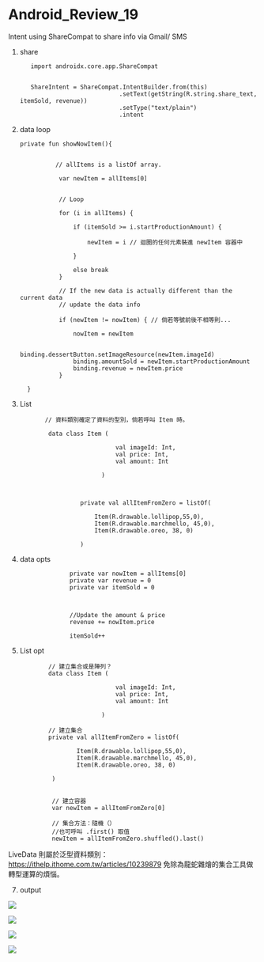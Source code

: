 # Android_Review_19
Intent using ShareCompat to share info via Gmail/ SMS


1. share


          import androidx.core.app.ShareCompat


          ShareIntent = ShareCompat.IntentBuilder.from(this)
                                   .setText(getString(R.string.share_text, itemSold, revenue))
                                   .setType("text/plain")
                                   .intent


2. data loop


       private fun showNowItem(){
       
                 
                 // allItems is a listOf array.

                  var newItem = allItems[0]
                  
                  
                  // Loop

                  for (i in allItems) {

                      if (itemSold >= i.startProductionAmount) {
                      
                          newItem = i // 迴圈的任何元素裝進 newItem 容器中

                      }
          
                      else break
                  }

                  // If the new data is actually different than the current data
                  // update the data info
                  
                  if (newItem != nowItem) { // 倘若等號前後不相等則...

                      nowItem = newItem

                      binding.dessertButton.setImageResource(newItem.imageId)
                      binding.amountSold = newItem.startProductionAmount
                      binding.revenue = newItem.price
                  }

         }


4. List



              // 資料類別確定了資料的型別，倘若呼叫 Item 時。
              
               data class Item (

                                  val imageId: Int,
                                  val price: Int,
                                  val amount: Int

                              )



                        private val allItemFromZero = listOf(

                            Item(R.drawable.lollipop,55,0),
                            Item(R.drawable.marchmello, 45,0),
                            Item(R.drawable.oreo, 38, 0)

                        )


5. data opts


                     private var nowItem = allItems[0]
                     private var revenue = 0
                     private var itemSold = 0

                     
                     
                     //Update the amount & price
                     revenue += nowItem.price
                            
                     itemSold++

            
6. List opt 


  
               // 建立集合或是陣列？
               data class Item (

                                  val imageId: Int,
                                  val price: Int,
                                  val amount: Int

                              )

               // 建立集合
               private val allItemFromZero = listOf(

                       Item(R.drawable.lollipop,55,0),
                       Item(R.drawable.marchmello, 45,0),
                       Item(R.drawable.oreo, 38, 0)

                )


                // 建立容器
                var newItem = allItemFromZero[0]

                // 集合方法：隨機（）
                //也可呼叫 .first() 取值
                newItem = allItemFromZero.shuffled().last()

LiveData 則屬於泛型資料類別：https://ithelp.ithome.com.tw/articles/10239879 免除為龍蛇雜燴的集合工具做轉型運算的煩惱。


7. output

![](https://raw.githubusercontent.com/QueenieCplusplus/Android_Review_19/main/2.png)

![](https://raw.githubusercontent.com/QueenieCplusplus/Android_Review_19/main/3.png)

![](https://raw.githubusercontent.com/QueenieCplusplus/Android_Review_19/main/4.png)

![](https://raw.githubusercontent.com/QueenieCplusplus/Android_Review_19/main/5.png)
